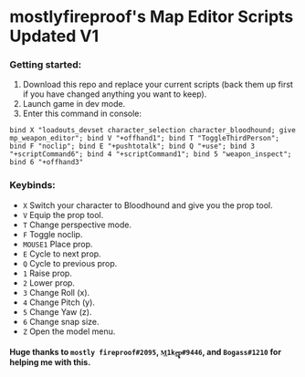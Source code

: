 # mostlyfireproof's Map Editor Scripts Updated V1

### Getting started:
1. Download this repo and replace your current scripts (back them up first if you have changed anything you want to keep).
2. Launch game in dev mode.
3. Enter this command in console:

`bind X "loadouts_devset character_selection character_bloodhound; give mp_weapon_editor"; bind V "+offhand1"; bind T "ToggleThirdPerson"; bind F "noclip"; bind E "+pushtotalk"; bind Q "+use"; bind 3 "+scriptCommand6"; bind 4 "+scriptCommand1"; bind 5 "weapon_inspect"; bind 6 "+offhand3"`

### Keybinds:
* `X` Switch your character to Bloodhound and give you the prop tool.
* `V` Equip the prop tool.
* `T` Change perspective mode.
* `F` Toggle noclip.
* `MOUSE1` Place prop.
* `E` Cycle to next prop.
* `Q` Cycle to previous prop.
* `1` Raise prop.
* `2` Lower prop.
* `3` Change Roll (x).
* `4` Change Pitch (y).
* `5` Change Yaw (z).
* `6` Change snap size.
* `Z` Open the model menu.

#### Huge thanks to `mostly fireproof#2095`, `M͢1ke̵̲ͅp̴͖̙̞#9446`, and `Bogass#1210` for helping me with this.
